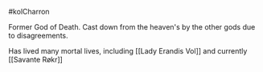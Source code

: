 #kolCharron

Former God of Death. Cast down from the heaven's by the other gods due to disagreements.

Has lived many mortal lives, including [[Lady Erandis Vol]] and currently [[Savante Røkr]]

